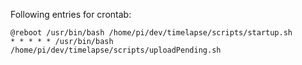 Following entries for crontab:

```
@reboot /usr/bin/bash /home/pi/dev/timelapse/scripts/startup.sh
* * * * * /usr/bin/bash /home/pi/dev/timelapse/scripts/uploadPending.sh 
```
